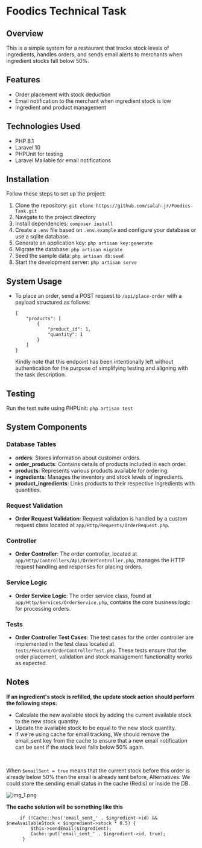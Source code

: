 # Foodics Technical Task

## Overview

This is a simple system for a restaurant that tracks stock levels of ingredients, handles orders, and sends email alerts to merchants when ingredient stocks fall below 50%.

## Features

- Order placement with stock deduction
- Email notification to the merchant when ingredient stock is low
- Ingredient and product management

## Technologies Used

- PHP 8.1
- Laravel 10
- PHPUnit for testing
- Laravel Mailable for email notifications

## Installation

Follow these steps to set up the project:

1. Clone the repository: `git clone https://github.com/salah-jr/Foodics-Task.git`
2. Navigate to the project directory
3. Install dependencies: `composer install`
4. Create a `.env` file based on `.env.example` and configure your database or use a sqlite database.
5. Generate an application key: `php artisan key:generate`
6. Migrate the database: `php artisan migrate`
7. Seed the sample data: `php artisan db:seed`
8. Start the development server: `php artisan serve`

## System Usage

- To place an order, send a POST request to `/api/place-order` with a payload structured as follows:
  
    ```
   {
        "products": [
            {
                "product_id": 1,
                "quantity": 1
            }
        ]
    }
   ```
  Kindly note that this endpoint has been intentionally left without authentication for the purpose of simplifying testing and aligning with the task description.

## Testing

Run the test suite using PHPUnit: `php artisan test`

## System Components

### Database Tables
- **orders**: Stores information about customer orders.
- **order_products**: Contains details of products included in each order.
- **products**: Represents various products available for ordering.
- **ingredients**: Manages the inventory and stock levels of ingredients.
- **product_ingredients**: Links products to their respective ingredients with quantities.

### Request Validation
- **Order Request Validation**: Request validation is handled by a custom request class located at `app/Http/Requests/OrderRequest.php`.

### Controller
- **Order Controller**: The order controller, located at `app/Http/Controllers/Api/OrderController.php`, manages the HTTP request handling and responses for placing orders.

### Service Logic
- **Order Service Logic**: The order service class, found at `app/Http/Services/OrderService.php`, contains the core business logic for processing orders.

### Tests
- **Order Controller Test Cases**: The test cases for the order controller are implemented in the test class located at `tests/Feature/OrderControllerTest.php`. These tests ensure that the order placement, validation and stock management functionality works as expected.

## Notes
**If an ingredient's stock is refilled, the update stock action should perform the following steps:**
  - Calculate the new available stock by adding the current available stock to the new stock quantity.
  - Update the available stock to be equal to the new stock quantity.
 - If we're using cache for email tracking, We should remove the email_sent key from the cache to ensure that a new email notification can be sent if the stock level falls below 50% again.

<br>

  When `$emailSent = true` means that the current stock before this order is already below 50% then the email is already sent before,
  Alternatives: We could store the sending email status in the cache (Redis) or inside the DB.

  ![img_1.png](img_1.png)


**The cache solution will be something like this**
```
     if (!Cache::has('email_sent_' . $ingredient->id) && $newAvailableStock < $ingredient->stock * 0.5) {
         $this->sendEmail($ingredient);
         Cache::put('email_sent_' . $ingredient->id, true);
      }
   ```
